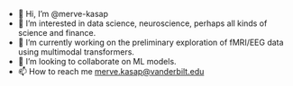 - 👋 Hi, I’m @merve-kasap
- 👀 I’m interested in data science, neuroscience, perhaps all kinds of science and finance.
- 🌱 I’m currently working on the preliminary exploration of fMRI/EEG data using multimodal transformers.
- 💞️ I’m looking to collaborate on ML models.
- 📫 How to reach me merve.kasap@vanderbilt.edu

<!---
merve-kasap/merve-kasap is a ✨ special ✨ repository because its `README.md` (this file) appears on your GitHub profile.
You can click the Preview link to take a look at your changes.
--->
